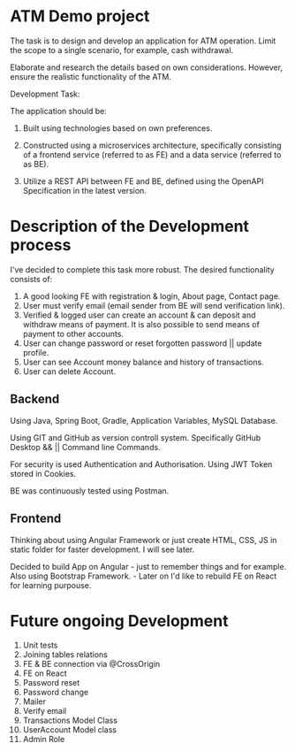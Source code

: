 # ATM Demo project

The task is to design and develop an application for ATM operation. Limit the scope to a single scenario, for example, cash withdrawal.

Elaborate and research the details based on own considerations. However, ensure the realistic functionality of the ATM.

Development Task:

The application should be:

1) Built using technologies based on own preferences.

2) Constructed using a microservices architecture, specifically consisting of a frontend service (referred to as FE) and a data service (referred to as BE).

3) Utilize a REST API between FE and BE, defined using the OpenAPI Specification in the latest version.

# Description of the Development process

I've decided to complete this task more robust. The desired functionality consists of:

1) A good looking FE with registration & login, About page, Contact page.
2) User must verify email (email sender from BE will send verification link).
3) Verified & logged user can create an account & can deposit and withdraw means of payment. It is also possible to send means of payment to other accounts.
4) User can change password or reset forgotten password || update profile.
5) User can see Account money balance and history of transactions.
6) User can delete Account.

## Backend 

Using Java, Spring Boot, Gradle, Application Variables, MySQL Database.

Using GIT and GitHub as version controll system. Specifically GitHub Desktop && || Command line Commands. 

For security is used Authentication and Authorisation. Using JWT Token stored in Cookies. 

BE was continuously tested using Postman.

## Frontend

Thinking about using Angular Framework or just create HTML, CSS, JS in static folder for faster development. I will see later. 

Decided to build App on Angular - just to remember things and for example. Also using Bootstrap Framework. - Later on I'd like to rebuild FE on React for learning purpouse. 

# Future ongoing Development

1) Unit tests
2) Joining tables relations
3) FE & BE connection via @CrossOrigin
4) FE on React
5) Password reset
6) Password change
7) Mailer
8) Verify email
9) Transactions Model Class
10) UserAccount Model class
11) Admin Role

